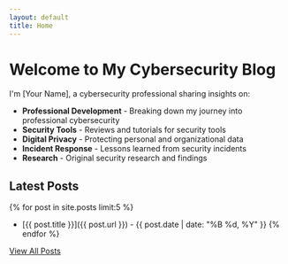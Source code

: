 ```yaml
---
layout: default
title: Home
---
```


# Welcome to My Cybersecurity Blog

I'm [Your Name], a cybersecurity professional sharing insights on:

- **Professional Development** - Breaking down my journey into professional cybersecurity
- **Security Tools** - Reviews and tutorials for security tools
- **Digital Privacy** - Protecting personal and organizational data
- **Incident Response** - Lessons learned from security incidents
- **Research** - Original security research and findings

## Latest Posts

{% for post in site.posts limit:5 %}
- [{{ post.title }}]({{ post.url }}) - {{ post.date | date: "%B %d, %Y" }}
{% endfor %}

[View All Posts](/blog/)
